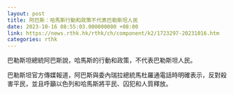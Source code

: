 ```yaml
---
layout: post
title: 阿巴斯：哈馬斯行動和政策不代表巴勒斯坦人民
date: 2023-10-16 08:55:03.000000000 +08:00
link: https://news.rthk.hk/rthk/ch/component/k2/1723297-20231016.htm
categories: rthk
---
```


巴勒斯坦總統阿巴斯說，哈馬斯的行動和政策，不代表巴勒斯坦人民。

巴勒斯坦官方傳媒報道，阿巴斯與委內瑞拉總統馬杜羅通電話時明確表示，反對殺害平民，並且呼籲以色列和哈馬斯將平民、囚犯和人質釋放。
